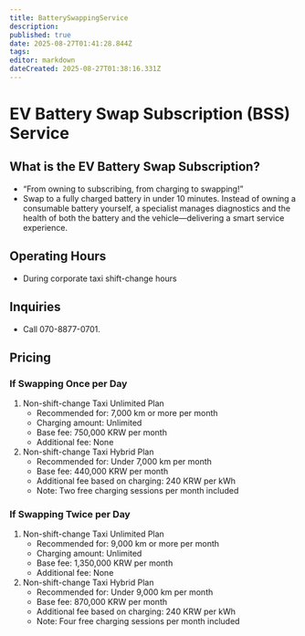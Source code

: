 ```yaml
---
title: BatterySwappingService
description: 
published: true
date: 2025-08-27T01:41:28.844Z
tags: 
editor: markdown
dateCreated: 2025-08-27T01:38:16.331Z
---
```


# EV Battery Swap Subscription (BSS) Service

## What is the EV Battery Swap Subscription?

- “From owning to subscribing, from charging to swapping!”
- Swap to a fully charged battery in under 10 minutes. Instead of owning a consumable battery yourself, a specialist manages diagnostics and the health of both the battery and the vehicle—delivering a smart service experience.

## Operating Hours

- During corporate taxi shift-change hours

## Inquiries

- Call 070-8877-0701.

## Pricing

### If Swapping Once per Day

1. Non-shift-change Taxi Unlimited Plan
    - Recommended for: 7,000 km or more per month
    - Charging amount: Unlimited
    - Base fee: 750,000 KRW per month
    - Additional fee: None
2. Non-shift-change Taxi Hybrid Plan
    - Recommended for: Under 7,000 km per month
    - Base fee: 440,000 KRW per month
    - Additional fee based on charging: 240 KRW per kWh
    - Note: Two free charging sessions per month included

### If Swapping Twice per Day

1. Non-shift-change Taxi Unlimited Plan
    - Recommended for: 9,000 km or more per month
    - Charging amount: Unlimited
    - Base fee: 1,350,000 KRW per month
    - Additional fee: None
2. Non-shift-change Taxi Hybrid Plan
    - Recommended for: Under 9,000 km per month
    - Base fee: 870,000 KRW per month
    - Additional fee based on charging: 240 KRW per kWh
    - Note: Four free charging sessions per month included